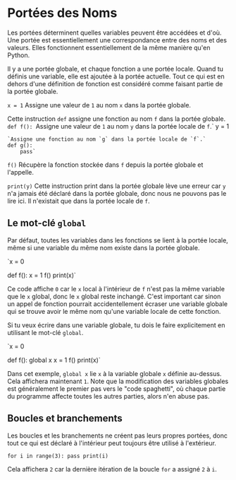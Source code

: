 # Portées des Noms
Les portées déterminent quelles variables peuvent être accédées et d'où. Une portée est essentiellement une correspondance entre des noms et des valeurs.
Elles fonctionnent essentiellement de la même manière qu'en Python.

Il y a une portée globale, et chaque fonction a une portée locale.
Quand tu définis une variable, elle est ajoutée à la portée actuelle.
Tout ce qui est en dehors d'une définition de fonction est considéré comme faisant partie de la portée globale.

`x = 1`
Assigne une valeur de `1` au nom `x` dans la portée globale.

Cette instruction `def` assigne une fonction au nom `f` dans la portée globale.
`def f():
    `Assigne une valeur de `1` au nom `y` dans la portée locale de `f`.`
    y = 1

    `Assigne une fonction au nom `g` dans la portée locale de `f`.`
    def g():
        pass`

`f()`
Récupère la fonction stockée dans `f` depuis la portée globale et l'appelle.

`print(y)`
Cette instruction print dans la portée globale lève une erreur car `y` n'a jamais été déclaré dans la portée globale, donc nous ne pouvons pas le lire ici.
Il n'existait que dans la portée locale de `f`.

## Le mot-clé `global`
Par défaut, toutes les variables dans les fonctions se lient à la portée locale, même si une variable du même nom existe dans la portée globale.

`x = 0

def f():
    x = 1
f()
print(x)`

Ce code affiche `0` car le `x` local à l'intérieur de `f` n'est pas la même variable que le `x` global, donc le `x` global reste inchangé. C'est important car sinon un appel de fonction pourrait accidentellement écraser une variable globale qui se trouve avoir le même nom qu'une variable locale de cette fonction.

Si tu veux écrire dans une variable globale, tu dois le faire explicitement en utilisant le mot-clé `global`.

`x = 0

def f():
    global x
    x = 1
f()
print(x)`

Dans cet exemple, `global x` lie `x` à la variable globale `x` définie au-dessus. Cela affichera maintenant `1`.
Note que la modification des variables globales est généralement le premier pas vers le "code spaghetti", où chaque partie du programme affecte toutes les autres parties, alors n'en abuse pas.

## Boucles et branchements
Les boucles et les branchements ne créent pas leurs propres portées, donc tout ce qui est déclaré à l'intérieur peut toujours être utilisé à l'extérieur.

`for i in range(3):
    pass
print(i)`

Cela affichera `2` car la dernière itération de la boucle `for` a assigné `2` à `i`.